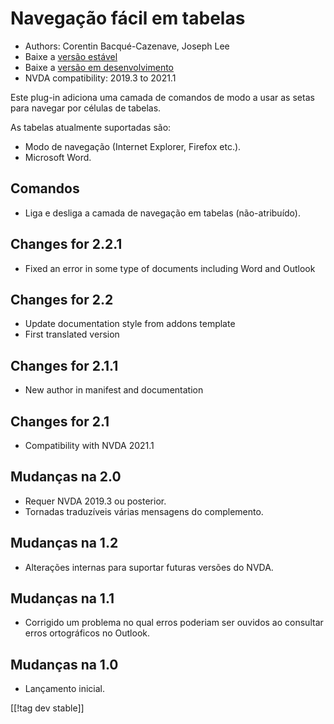 # Navegação fácil em tabelas #

* Authors: Corentin Bacqué-Cazenave, Joseph Lee
* Baixe a [versão estável][1]
* Baixe a [versão em desenvolvimento][2]
* NVDA compatibility: 2019.3 to 2021.1

Este plug-in adiciona uma camada de comandos de modo a usar as setas para
navegar por células de tabelas.

As tabelas atualmente suportadas são:

* Modo de navegação (Internet Explorer, Firefox etc.).
* Microsoft Word.

## Comandos

* Liga e desliga a camada de navegação em tabelas (não-atribuído).

## Changes for 2.2.1

* Fixed an error in some type of documents including Word and Outlook

## Changes for 2.2

* Update documentation style from addons template
* First translated version

## Changes for 2.1.1

* New author in manifest and documentation

## Changes for 2.1

* Compatibility with NVDA 2021.1

## Mudanças na 2.0

* Requer NVDA 2019.3 ou posterior.
* Tornadas traduzíveis várias mensagens do complemento.

## Mudanças na 1.2

* Alterações internas para suportar futuras versões do NVDA.

## Mudanças na 1.1

* Corrigido um problema no qual erros poderiam ser ouvidos ao consultar
  erros ortográficos no Outlook.

## Mudanças na 1.0

*   Lançamento inicial.

[[!tag dev stable]]

[1]: https://www.nvaccess.org/addonStore/legacy?file=etn

[2]: https://www.nvaccess.org/addonStore/legacy?file=etn-dev
